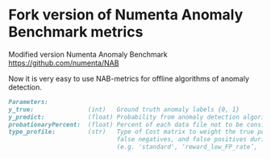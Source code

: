 # Fork version of Numenta Anomaly Benchmark metrics #

Modified version Numenta Anomaly Benchmark <https://github.com/numenta/NAB>

Now it is very easy to use NAB-metrics for offline algorithms of anomaly detection.

```md
Parameters:
y_true:               (int)   Ground truth anomaly labels {0, 1}
y_predict:            (float) Probability from anomaly detection algorithm [0, 1]
probationaryPercent:  (float) Percent of each data file not to be considered during scoring
type_profile:         (str)   Type of Cost matrix to weight the true positives, 
                              false negatives, and false positives during scoring 
                              (e.g. 'standard', ‘reward_low_FP_rate’, ‘reward_low_FN_rate’)
```
